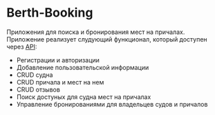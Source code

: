 # Berth-Booking
Приложения для поиска и бронирования мест на причалах.<br>
Приложение реализует слудующий функционал, который доступен через [API](https://documenter.getpostman.com/view/7139235/S1EJWg3C?version=latest):
* Регистрации и авторизации
* Добавление пользовательской информации
* CRUD судна
* CRUD причала и мест на нем
* CRUD отзывов
* Поиск достуных для судна мест на причалах
* Управление бронированиями для владельцев судов и причалов
